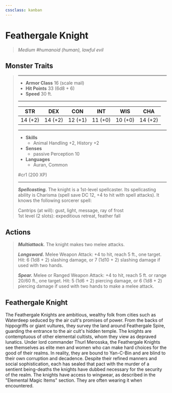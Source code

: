 ```yaml
---
cssclass: kanban
---
```


# Feathergale Knight
>*Medium #humanoid (human), lawful evil*
## Monster Traits
>___
>- **Armor Class** 16 (scale mail)
>- **Hit Points** 33 (6d8 + 6)
>- **Speed** 30 ft.
>___
>|STR|DEX|CON|INT|WIS|CHA|
>|:---:|:---:|:---:|:---:|:---:|:---:|
>|14 (+2)|14 (+2)|12 (+1)|11 (+0)|10 (+0)|14 (+2)|
>___
>- **Skills**
>	 - Animal Handling +2, History +2
>- **Senses**
>	 - passive Perception 10
>- **Languages**
>	 - Auran, Common
>
> #cr1 (200 XP)
>___
>***Spellcasting.*** The knight is a 1st-level spellcaster. Its spellcasting ability is Charisma (spell save DC 12, +4 to hit with spell attacks). It knows the following sorcerer spell:  
>
>Cantrips (at will): gust, light, message, ray of frost  
>1st level (2 slots): expeditious retreat, feather fall  
>
## Actions
>***Multiattack.*** The knight makes two melee attacks.  
>
>***Longsword.*** Melee Weapon Attack: +4 to hit, reach 5 ft., one target. Hit: 6 (1d8 + 2) slashing damage, or 7 (1d10 + 2) slashing damage if used with two hands.  
>
>***Spear.*** Melee  or Ranged Weapon Attack: +4 to hit, reach 5 ft. or range 20/60 ft., one target. Hit: 5 (1d6 + 2) piercing damage, or 6 (1d8 + 2) piercing damage if used with two hands to make a melee attack.
## Feathergale Knight
The Feathergale Knights are ambitious, wealthy folk from cities such as Waterdeep seduced by the air cult's promises of power. From the backs of hippogriffs or giant vultures, they survey the land around Feathergale Spire, guarding the entrance to the air cult's hidden temple.
The knights are contemptuous of other elemental cultists, whom they view as depraved lunatics. Under lord commander Thurl Merosska, the Feathergale Knights see themselves as elite men and women who can make hard choices for the good of their realms. In reality, they are bound to Yan-C-Bin and are blind to their own corruption and decadence. Despite their refined manners and social sophistication, each has sealed that pact with the murder of a sentient being-deaths the knights have dubbed necessary for the security of the realm.
The knights have access to wingwear, as described in the "Elemental Magic Items" section. They are often wearing it when encountered.